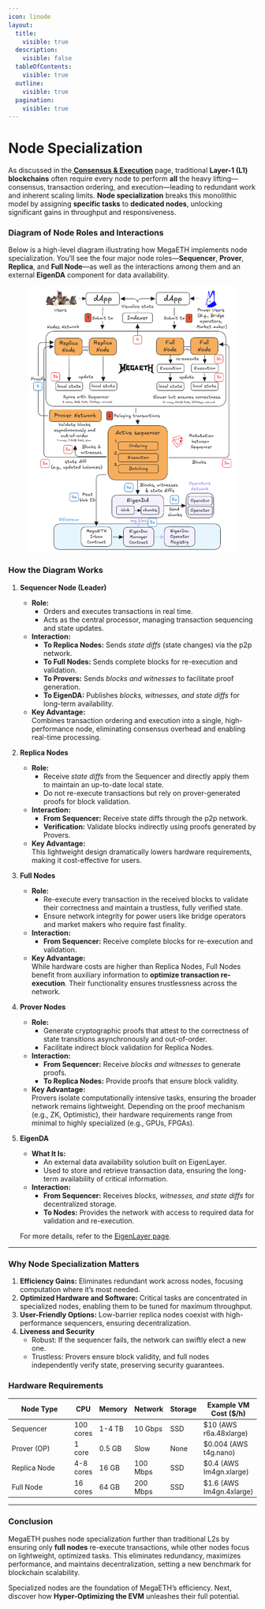 ```yaml
---
icon: linode
layout:
  title:
    visible: true
  description:
    visible: false
  tableOfContents:
    visible: true
  outline:
    visible: true
  pagination:
    visible: true
---
```


# Node Specialization

As discussed in the[ **Consensus & Execution**](../introduction/just-another-l2/consensus-and-execution.md) page, traditional **Layer-1 (L1) blockchains** often require every node to perform **all** the heavy lifting—consensus, transaction ordering, and execution—leading to redundant work and inherent scaling limits. **Node specialization** breaks this monolithic model by assigning **specific tasks** to **dedicated nodes**, unlocking significant gains in throughput and responsiveness.

### Diagram of Node Roles and Interactions

Below is a high-level diagram illustrating how MegaETH implements node specialization. You’ll see the four major node roles—**Sequencer**, **Prover**, **Replica**, and **Full Node**—as well as the interactions among them and an external **EigenDA** component for data availability.

<figure><img src="../.gitbook/assets/MegaETH_node_spe_v3 (2).png" alt=""><figcaption></figcaption></figure>

### How the Diagram Works

1. **Sequencer Node (Leader)**
   * **Role:**
     * Orders and executes transactions in real time.
     * Acts as the central processor, managing transaction sequencing and state updates.
   * **Interaction:**
     * **To Replica Nodes:** Sends _state diffs_ (state changes) via the p2p network.
     * **To Full Nodes:** Sends complete blocks for re-execution and validation.
     * **To Provers:** Sends _blocks and witnesses_ to facilitate proof generation.
     * **To EigenDA:** Publishes _blocks, witnesses, and state diffs_ for long-term availability.
   * **Key Advantage:**\
     Combines transaction ordering and execution into a single, high-performance node, eliminating consensus overhead and enabling real-time processing.
2. **Replica Nodes**
   * **Role:**
     * Receive _state diffs_ from the Sequencer and directly apply them to maintain an up-to-date local state.
     * Do not re-execute transactions but rely on prover-generated proofs for block validation.
   * **Interaction:**
     * **From Sequencer:** Receive state diffs through the p2p network.
     * **Verification:** Validate blocks indirectly using proofs generated by Provers.
   * **Key Advantage:**\
     This lightweight design dramatically lowers hardware requirements, making it cost-effective for users.
3. **Full Nodes**
   * **Role:**
     * Re-execute every transaction in the received blocks to validate their correctness and maintain a trustless, fully verified state.
     * Ensure network integrity for power users like bridge operators and market makers who require fast finality.
   * **Interaction:**
     * **From Sequencer:** Receive complete blocks for re-execution and validation.
   * **Key Advantage:**\
     While hardware costs are higher than Replica Nodes, Full Nodes benefit from auxiliary information to **optimize transaction re-execution**. Their functionality ensures trustlessness across the network.
4. **Prover Nodes**
   * **Role:**
     * Generate cryptographic proofs that attest to the correctness of state transitions asynchronously and out-of-order.
     * Facilitate indirect block validation for Replica Nodes.
   * **Interaction:**
     * **From Sequencer:** Receive _blocks and witnesses_ to generate proofs.
     * **To Replica Nodes:** Provide proofs that ensure block validity.
   * **Key Advantage:**\
     Provers isolate computationally intensive tasks, ensuring the broader network remains lightweight. Depending on the proof mechanism (e.g., ZK, Optimistic), their hardware requirements range from minimal to highly specialized (e.g., GPUs, FPGAs).
5.  **EigenDA**

    * **What It Is:**
      * An external data availability solution built on EigenLayer.
      * Used to store and retrieve transaction data, ensuring the long-term availability of critical information.
    * **Interaction:**
      * **From Sequencer:** Receives _blocks, witnesses, and state diffs_ for decentralized storage.
      * **To Nodes:** Provides the network with access to required data for validation and re-execution.

    For more details, refer to the [EigenLayer page](eigenlayer.md).

***

### Why Node Specialization Matters

1. **Efficiency Gains:** Eliminates redundant work across nodes, focusing computation where it’s most needed.
2. **Optimized Hardware and Software:** Critical tasks are concentrated in specialized nodes, enabling them to be tuned for maximum throughput.
3. **User-Friendly Options:** Low-barrier replica nodes coexist with high-performance sequencers, ensuring decentralization.
4. **Liveness and Security**
   * Robust: If the sequencer fails, the network can swiftly elect a new one.
   * Trustless: Provers ensure block validity, and full nodes independently verify state, preserving security guarantees.

### Hardware Requirements

<table><thead><tr><th width="127">Node Type</th><th>CPU</th><th>Memory</th><th>Network</th><th>Storage</th><th>Example VM Cost ($/h)</th></tr></thead><tbody><tr><td>Sequencer</td><td>100 cores</td><td>1-4 TB</td><td>10 Gbps</td><td>SSD</td><td>$10 (AWS r6a.48xlarge)</td></tr><tr><td>Prover (OP)</td><td>1 core</td><td>0.5 GB</td><td>Slow</td><td>None</td><td>$0.004 (AWS t4g.nano)</td></tr><tr><td>Replica Node</td><td>4-8 cores</td><td>16 GB</td><td>100 Mbps</td><td>SSD</td><td>$0.4 (AWS Im4gn.xlarge)</td></tr><tr><td>Full Node</td><td>16 cores</td><td>64 GB</td><td>200 Mbps</td><td>SSD</td><td>$1.6 (AWS Im4gn.4xlarge)</td></tr></tbody></table>

***

### Conclusion

MegaETH pushes node specialization further than traditional L2s by ensuring only **full nodes** re-execute transactions, while other nodes focus on lightweight, optimized tasks. This eliminates redundancy, maximizes performance, and maintains decentralization, setting a new benchmark for blockchain scalability.

Specialized nodes are the foundation of MegaETH’s efficiency. Next, discover how **Hyper-Optimizing the EVM** unleashes their full potential.

